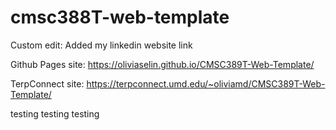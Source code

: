 # cmsc388T-web-template

Custom edit: Added my linkedin website link 

Github Pages site: https://oliviaselin.github.io/CMSC389T-Web-Template/

TerpConnect site: https://terpconnect.umd.edu/~oliviamd/CMSC389T-Web-Template/

testing testing testing
